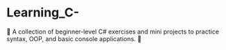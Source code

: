 # Learning_C-
🧠 A collection of beginner-level C# exercises and mini projects to practice syntax, OOP, and basic console applications. 🚀
